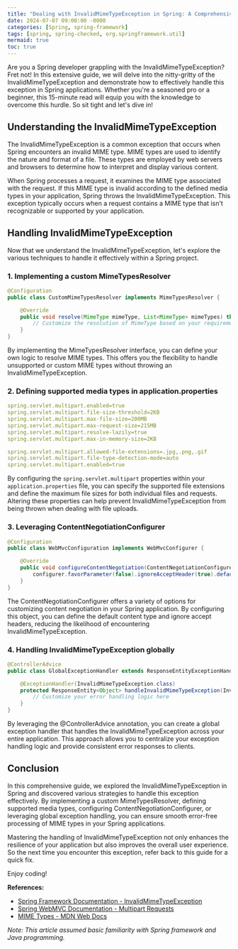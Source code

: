 ```yaml
---
title: "Dealing with InvalidMimeTypeException in Spring: A Comprehensive Guide"
date: 2024-07-07 09:00:00 -0000
categories: [Spring, spring-framework]
tags: [spring, spring-checked, org.springframework.util]
mermaid: true
toc: true
---
```



Are you a Spring developer grappling with the InvalidMimeTypeException? Fret not! In this extensive guide, we will delve into the nitty-gritty of the InvalidMimeTypeException and demonstrate how to effectively handle this exception in Spring applications. Whether you're a seasoned pro or a beginner, this 15-minute read will equip you with the knowledge to overcome this hurdle. So sit tight and let's dive in!

## Understanding the InvalidMimeTypeException

The InvalidMimeTypeException is a common exception that occurs when Spring encounters an invalid MIME type. MIME types are used to identify the nature and format of a file. These types are employed by web servers and browsers to determine how to interpret and display various content.

When Spring processes a request, it examines the MIME type associated with the request. If this MIME type is invalid according to the defined media types in your application, Spring throws the InvalidMimeTypeException. This exception typically occurs when a request contains a MIME type that isn't recognizable or supported by your application.

## Handling InvalidMimeTypeException

Now that we understand the InvalidMimeTypeException, let's explore the various techniques to handle it effectively within a Spring project.

### 1. Implementing a custom MimeTypesResolver

```java
@Configuration
public class CustomMimeTypesResolver implements MimeTypesResolver {

    @Override
    public void resolve(MimeType mimeType, List<MimeType> mimeTypes) throws IOException {
        // Customize the resolution of MimeType based on your requirements
    }
}
```

By implementing the MimeTypesResolver interface, you can define your own logic to resolve MIME types. This offers you the flexibility to handle unsupported or custom MIME types without throwing an InvalidMimeTypeException.

### 2. Defining supported media types in application.properties

```yaml
spring.servlet.multipart.enabled=true
spring.servlet.multipart.file-size-threshold=2KB
spring.servlet.multipart.max-file-size=200MB
spring.servlet.multipart.max-request-size=215MB
spring.servlet.multipart.resolve-lazily=true
spring.servlet.multipart.max-in-memory-size=2KB

spring.servlet.multipart.allowed-file-extensions=.jpg,.png,.gif
spring.servlet.multipart.file-type-detection-mode=auto
spring.servlet.multipart.enabled=true
```

By configuring the `spring.servlet.multipart` properties within your `application.properties` file, you can specify the supported file extensions and define the maximum file sizes for both individual files and requests. Altering these properties can help prevent InvalidMimeTypeException from being thrown when dealing with file uploads.

### 3. Leveraging ContentNegotiationConfigurer

```java
@Configuration
public class WebMvcConfiguration implements WebMvcConfigurer {

    @Override
    public void configureContentNegotiation(ContentNegotiationConfigurer configurer) {
        configurer.favorParameter(false).ignoreAcceptHeader(true).defaultContentType(MediaType.TEXT_HTML);
    }
}
```

The ContentNegotiationConfigurer offers a variety of options for customizing content negotiation in your Spring application. By configuring this object, you can define the default content type and ignore accept headers, reducing the likelihood of encountering InvalidMimeTypeException.

### 4. Handling InvalidMimeTypeException globally

```java
@ControllerAdvice
public class GlobalExceptionHandler extends ResponseEntityExceptionHandler {

    @ExceptionHandler(InvalidMimeTypeException.class)
    protected ResponseEntity<Object> handleInvalidMimeTypeException(InvalidMimeTypeException ex) {
        // Customize your error handling logic here
    }
}
```
 
By leveraging the @ControllerAdvice annotation, you can create a global exception handler that handles the InvalidMimeTypeException across your entire application. This approach allows you to centralize your exception handling logic and provide consistent error responses to clients.

## Conclusion

In this comprehensive guide, we explored the InvalidMimeTypeException in Spring and discovered various strategies to handle this exception effectively. By implementing a custom MimeTypesResolver, defining supported media types, configuring ContentNegotiationConfigurer, or leveraging global exception handling, you can ensure smooth error-free processing of MIME types in your Spring applications.

Mastering the handling of InvalidMimeTypeException not only enhances the resilience of your application but also improves the overall user experience. So the next time you encounter this exception, refer back to this guide for a quick fix.

Enjoy coding!

**References:**

- [Spring Framework Documentation - InvalidMimeTypeException](https://docs.spring.io/spring-framework/docs/current/javadoc-api/org/springframework/web/multipart/InvalidMimeTypeException.html)
- [Spring WebMVC Documentation - Multipart Requests](https://docs.spring.io/spring-framework/docs/current/reference/html/web.html#spring-web.multipart)
- [MIME Types - MDN Web Docs](https://developer.mozilla.org/en-US/docs/Web/HTTP/Basics_of_HTTP/MIME_types)

*Note: This article assumed basic familiarity with Spring framework and Java programming.*
